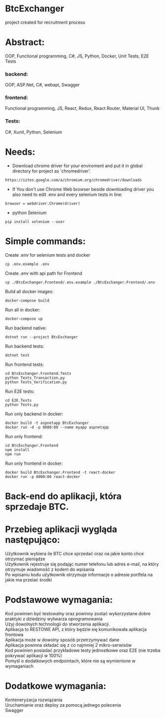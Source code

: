 # BtcExchanger
project created for recruitment process  
# Abstract:
OOP, Functional programming, C#, JS, Python, Docker, Unit Tests, E2E Tests
### backend:
OOP, ASP.Net, C#, webapi, Swagger
### frontend:
Functional programming, JS, React, Redux, React Router, Material UI, Thunk
### Tests:
C#, Xunit, Python, Selenium

# Needs:  
- Download chrome driver for your enviroment and put it in global directory for project as 'chromedriver'.  
```
https://sites.google.com/a/chromium.org/chromedriver/downloads
```
- If You don't use Chrome Web browser beside downloading driver you also need to edit .env and every selenium tests in line:
```
browser = webdriver.Chrome(driver)
```
- python Selenium 
```
pip install selenium --user
```

# Simple commands:
Create .env for selenium tests and docker
```
cp .env.example .env  
```
Create .env with api path for Frontend  
```
cp ./BtcExchanger.Frontend/.env.example ./BtcExchanger.Frontend/.env  
```
Build all docker images:  
```
docker-compose build  
```
Run all in docker:  
```
docker-compose up  
```
Run backend native:  
```
dotnet run --project BtcExchanger  
```
Run backend tests:  
```
dotnet test  
```
Run frontend tests:  
```
cd BtcExchanger.Frontend.Tests  
python Tests_Transaction.py  
python Tests_Verification.py  
```
Run E2E tests:  
```
cd E2E.Tests  
python Tests.py   
```
Run only backend in docker:  
```
docker build -t aspnetapp BtcExchanger  
docker run -d -p 8080:80 --name myapp aspnetapp  
```
Run only frontend:  
```
cd BtcExchanger.Frontend  
npm install  
npm run  
```
Run only frontend in docker:  
```
docker build BtcExchanger.Frontend -t react-docker  
docker run -p 8000:80 react-docker  
```


# Back-end do aplikacji, która sprzedaje BTC.  

# Przebieg aplikacji wygląda następująco:  

  Użytkownik wybiera ile BTC chce sprzedać oraz na jakie konto chce otrzymać pieniądze  
  Użytkownik rejestruje się podając numer telefonu lub adres e-mail, na który otrzymuje wiadomość z kodem do wpisania  
  Po wpisaniu kodu użytkownik otrzymuje informacje o adresie portfela na jakie ma przelać środki  
    
# Podstawowe wymagania:  

  Kod powinien być testowalny oraz powinny zostać wykorzystane dobre praktyki z dziedziny wytwarza oprogramowania  
  Użyj dowolnych technologii do stworzenia aplikacji.  
  Aplikacja to RESTOWE API, z który będzie się komunikowała aplikacja frontowa  
  Aplikacja może w dowolny sposób przetrzymywać dane  
  Aplikacja powinna składać się z co najmniej 2 mikro-serwisów  
  Kod powinien posiadać przykładowe testy jednostkowe oraz E2E (nie trzeba pokrywać aplikacji w 100%)  
  Pomyśl o dodatkowych endpointach, które nie są wymienione w wymaganiach  

# Dodatkowe wymagania:  

  Konteneryzacja rozwiązania  
  Uruchamianie oraz deploy za pomocą jednego polecenia  
  Swagger  